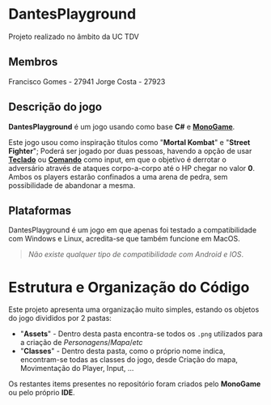 # DantesPlayground

Projeto realizado no âmbito da UC TDV


## Membros 

Francisco Gomes - 27941
Jorge Costa - 27923


## Descrição do jogo

**DantesPlayground** é um jogo usando como base **C#** e [**MonoGame**](https://monogame.net).

Este jogo usou como inspiração titulos como "**Mortal Kombat**" e "**Street Fighter**"; Poderá ser jogado por duas pessoas, havendo a opção de usar __<ins>Teclado</ins>__ ou __<ins>Comando</ins>__ como input, em que o objetivo é derrotar o adversário através de ataques corpo-a-corpo até o HP chegar no valor **0**. Ambos os players estarão confinados a uma arena de pedra, sem possibilidade de abandonar a mesma.


## Plataformas

DantesPlayground é um jogo em que apenas foi testado a compatibilidade com Windows e Linux, acredita-se que também funcione em MacOS. 

>  *Não existe qualquer tipo de compatibilidade com Android e IOS*.


# Estrutura e Organização do Código

Este projeto apresenta uma organização muito simples, estando os objetos do jogo divididos por 2 pastas:
 - "**Assets**" - Dentro desta pasta encontra-se todos os `.png` utilizados para a criação de *Personagens*/*Mapa*/*etc*
 - "**Classes**" - Dentro desta pasta, como o próprio nome indica, encontram-se todas as classes do jogo, desde Criação do mapa, Movimentação do Player, Input, ...

Os restantes items presentes no repositório foram criados pelo **MonoGame** ou pelo próprio **IDE**.

